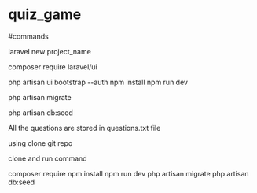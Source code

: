 # quiz_game

#commands

laravel new project_name

composer require laravel/ui

php artisan ui bootstrap --auth
npm install
npm run dev

php artisan migrate

php artisan db:seed

All the questions are stored in questions.txt file


using clone git repo

clone and run command

composer require
npm install
npm run dev
php artisan migrate
php artisan db:seed



